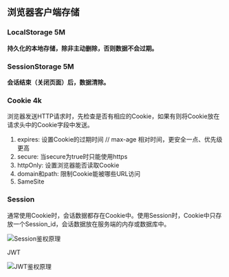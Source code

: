 ## 浏览器客户端存储

### LocalStorage    5M

 **持久化的本地存储，除非主动删除，否则数据不会过期。**

### SessionStorage    5M

 **会话结束（关闭页面）后，数据清除。**

### Cookie		4k

浏览器发送HTTP请求时，先检查是否有相应的Cookie，如果有则将Cookie放在请求头中的Cookie字段中发送。

1. expires: 设置Cookie的过期时间 // max-age 相对时间，更安全一点、优先级更高
2. secure: 当secure为true时只能使用https
3. httpOnly: 设置浏览器能否读取Cookie
4. domain和path: 限制Cookie能被哪些URL访问
5. SameSite

### Session

通常使用Cookie时，会话数据都存在Cookie中。使用Session时，Cookie中只存放一个Session_id，会话数据放在服务端的内存或数据库中。

![Session鉴权原理](https://pic3.zhimg.com/v2-b4c952a1f71313670b94898b2bea4f6a_r.jpg)

JWT

![JWT鉴权原理](https://pic3.zhimg.com/v2-f1556c71042566d4a6f69ee20c2870ae_r.jpg)

